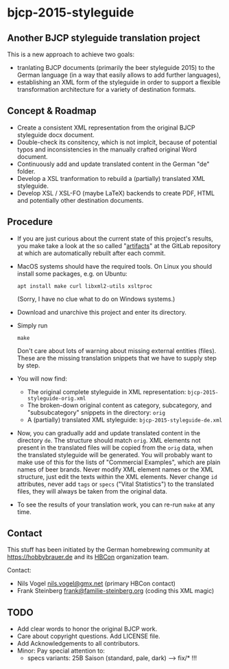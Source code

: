 # bjcp-2015-styleguide

## Another BJCP styleguide translation project

This is a new approach to achieve two goals:

- tranlating BJCP documents (primarily the beer styleguide 2015) to the German language (in a way that easily allows to add further languages),
- establishing an XML form of the styleguide in order to support a flexible transformation architecture for a variety of destination formats.

## Concept & Roadmap

- Create a consistent XML representation from the original BJCP styleguide docx document.
- Double-check its consitency, which is not implcit, because of potential typos and inconsistencies in the manually crafted original Word document.
- Continuously add and update translated content in the German "de" folder.
- Develop a XSL tranformation to rebuild a (partially) translated XML styleguide.
- Develop XSL / XSL-FO (maybe LaTeX) backends to create PDF, HTML and potentially other destination documents.

## Procedure

- If you are just curious about the current state of this project's results, you make take a look at the so called "[artifacts](https://gitlab.ibr.cs.tu-bs.de/steinb/bjcp-2015-styleguide/-/jobs/artifacts/master/download?job=build)" at the GitLab repository at  which are automatically rebuilt after each commit.

- MacOS systems should have the required tools. On Linux you should install some packages, e.g. on Ubuntu:
  ```
  apt install make curl libxml2-utils xsltproc
  ```
  (Sorry, I have no clue what to do on Windows systems.)
- Download and unarchive this project and enter its directory.
- Simply run
  ```
  make
  ```
  Don't care about lots of warning about missing external entities (files). These are the missing translation snippets that we have to supply step by step.
- You will now find:
  - The original complete styleguide in XML representation: `bjcp-2015-styleguide-orig.xml`
  - The broken-down original content as category, subcategory, and "subsubcategory" snippets in the directory: `orig`
  - A (partially) translated XML styleguide: `bjcp-2015-styleguide-de.xml`
- Now, you can gradually add and update translated content in the directory `de`. The structure should match `orig`. XML elements not present in the translated files will be copied from the `orig` data, when the translated styleguide will be generated. You will probably want to make use of this for the lists of "Commercial Examples", which are plain names of beer brands. Never modify XML element names or the XML structure, just edit the texts within the XML elements. Never change `id` attributes, never add `tags` or `specs` ("Vital Statistics") to the translated files, they will always be taken from the original data.
- To see the results of your translation work, you can re-run `make` at any time.

## Contact

This stuff has been initiated by the German homebrewing community at https://hobbybrauer.de and its [HBCon](https://heimbrauconvention.de) organization team.

Contact:
- Nils Vogel <nils.vogel@gmx.net> (primary HBCon contact)
- Frank Steinberg <frank@familie-steinberg.org> (coding this XML magic)

## TODO

- Add clear words to honor the original BJCP work.
- Care about copyright questions. Add LICENSE file.
- Add Acknowledgements to all contributors.
- Minor: Pay special attention to:
  - specs variants: 25B Saison (standard, pale, dark)
    --> fix/* !!!

